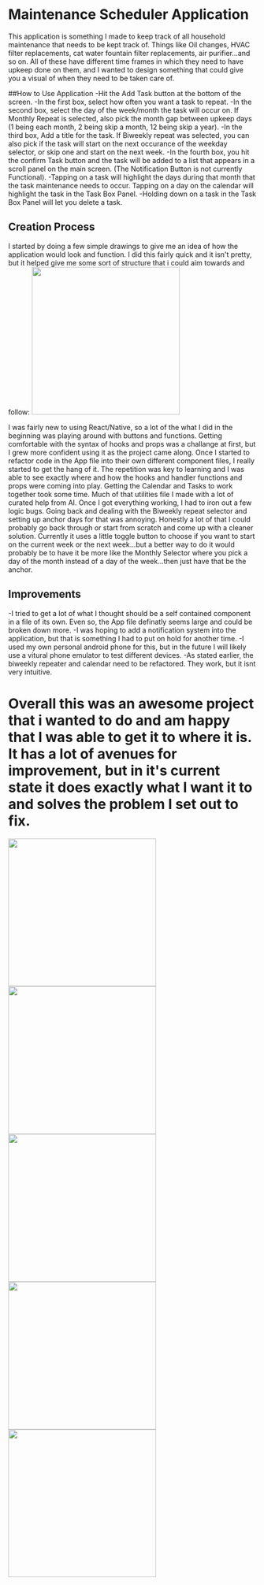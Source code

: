 # Maintenance Scheduler Application
This application is something I made to keep track of all household maintenance that needs to be kept track of. Things like Oil changes, HVAC filter replacements, cat water fountain filter replacements, air purifier...and so on. 
All of these have different time frames in which they need to have upkeep done on them, and I wanted to design something that could give you a visual of when they need to be taken care of. 

##How to Use Application
-Hit the Add Task button at the bottom of the screen.
  -In the first box, select how often you want a task to repeat.
  -In the second box, select the day of the week/month the task will occur on. If Monthly Repeat is selected, also pick the month gap between upkeep days (1 being each month, 2 being skip a month, 12 being skip a year).
  -In the third box, Add a title for the task. If Biweekly repeat was selected, you can also pick if the task will start on the next occurance of the weekday selector, or skip one and start on the next week.
  -In the fourth box, you hit the confirm Task button and the task will be added to a list that appears in a scroll panel on the main screen. (The Notification Button is not currently Functional).
-Tapping on a task will highlight the days during that month that the task maintenance needs to occur. Tapping on a day on the calendar will highlight the task in the Task Box Panel.
-Holding down on a task in the Task Box Panel will let you delete a task.

## Creation Process
I started by doing a few simple drawings to give me an idea of how the application would look and function. I did this fairly quick and it isn't pretty, but it helped give me some sort of structure that i could aim towards and follow:
<img src="https://github.com/wward49/home-maintenance-app/blob/master/ImagesHM/Screenshot_20250926_144302_Expo%20Go.jpg](https://github.com/wward49/home-maintenance-app/blob/master/ImagesHM/20250925_170053.jpg" width="300">

I was fairly new to using React/Native, so a lot of the what I did in the beginning was playing around with buttons and functions. Getting comfortable with the syntax of hooks and props was a challange at first, but I grew more confident using it as the project came along. Once I started to refactor code in the App file into their own different component files, I really started to get the hang of it. The repetition was key to learning and I was able to see exactly where and how the hooks and handler functions and props were coming into play. Getting the Calendar and Tasks to work together took some time. Much of that utilities file I made with a lot of curated help from AI. Once I got everything working, I had to iron out a few logic bugs. Going back and dealing with the Biweekly repeat selector and setting up anchor days for that was annoying. Honestly a lot of that I could probably go back through or start from scratch and come up with a cleaner solution. Currently it uses a little toggle button to choose if you want to start on the current week or the next week...but a better way to do it would probably be to have it be more like the Monthly Selector where you pick a day of the month instead of a day of the week...then just have that be the anchor. 

## Improvements
-I tried to get a lot of what I thought should be a self contained component in a file of its own. Even so, the App file definatly seems large and could be broken down more. 
-I was hoping to add a notification system into the application, but that is something I had to put on hold for another time. 
-I used my own personal android phone for this, but in the future I will likely use a vitural phone emulator to test different devices.
-As stated earlier, the biweekly repeater and calendar need to be refactored. They work, but it isnt very intuitive.

# Overall this was an awesome project that i wanted to do and am happy that I was able to get it to where it is. It has a lot of avenues for improvement, but in it's current state it does exactly what I want it to and solves the problem I set out to fix. 
<p>
  <img src="https://github.com/wward49/home-maintenance-app/blob/master/ImagesHM/Screenshot_20250926_144302_Expo%20Go.jpg" width="300">
  <img src="https://github.com/wward49/home-maintenance-app/blob/master/ImagesHM/Screenshot_20250926_144308_Expo%20Go.jpg" width="300">
  <img src="https://github.com/wward49/home-maintenance-app/blob/master/ImagesHM/Screenshot_20250926_144356_Expo%20Go.jpg" width="300">
  <img src="https://github.com/wward49/home-maintenance-app/blob/master/ImagesHM/Screenshot_20250926_144740_Expo%20Go.jpg" width="300">
  <img src="https://github.com/wward49/home-maintenance-app/blob/master/ImagesHM/Screenshot_20250926_144747_Expo%20Go.jpg" width="300">
</p>
